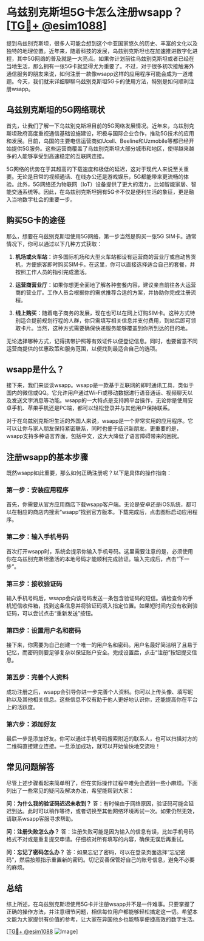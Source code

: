 # 乌兹别克斯坦5G卡怎么注册wsapp？[[TG💪+ @esim1088](https://t.me/s/esim1088)]

提到乌兹别克斯坦，很多人可能会想到这个中亚国家悠久的历史、丰富的文化以及独特的地理位置。近年来，随着科技的发展，乌兹别克斯坦也在加速推进数字化进程，其中5G网络的普及就是一大亮点。如果你计划前往乌兹别克斯坦或者已经在当地生活，那么拥有一张5G卡就显得尤为重要了。不过，对于很多初次接触海外通信服务的朋友来说，如何注册一款像wsapp这样的应用程序可能会成为一道难题。今天，我们就来详细聊聊乌兹别克斯坦5G卡的使用方法，特别是如何顺利注册wsapp。

## 乌兹别克斯坦的5G网络现状

首先，让我们了解一下乌兹别克斯坦目前的5G网络发展情况。近年来，乌兹别克斯坦政府高度重视通信基础设施建设，积极与国际企业合作，推动5G技术的应用和发展。目前，乌国的主要电信运营商如Ucell、Beeline和Uzmobile等都已经开始提供5G服务。这些运营商覆盖了乌兹别克斯坦大部分城市和地区，使得越来越多的人能够享受到高速稳定的互联网连接。

5G网络的优势在于其超高的下载速度和极低的延迟，这对于现代人来说至关重要。无论是日常的视频通话、在线办公还是游戏娱乐，5G都能带来更流畅的体验。此外，5G网络还为物联网（IoT）设备提供了更大的潜力，比如智能家居、智能交通系统等。因此，在乌兹别克斯坦拥有5G卡不仅是便利生活的象征，更是融入当地数字社会的重要一步。

## 购买5G卡的途径

那么，想要在乌兹别克斯坦使用5G网络，第一步当然是购买一张5G SIM卡。通常情况下，你可以通过以下几种方式获取：

1. **机场或火车站**：许多国际机场和大型火车站都设有运营商的营业厅或自动售货机，方便旅客即时购买SIM卡。在这里，你可以直接选择适合自己的套餐，并按照工作人员的指引完成激活。

2. **运营商营业厅**：如果你想更全面地了解各种套餐内容，建议亲自前往各大运营商的营业厅。工作人员会根据你的需求推荐合适的方案，并协助你完成注册流程。

3. **线上购买**：随着电子商务的发展，现在也可以在网上订购SIM卡。这种方式特别适合提前规划行程的人群，你只需填写相关信息并支付费用，到站后即可领取卡片。当然，这种方式需要确保快递服务能够覆盖到你所到达的目的地。

无论选择哪种方式，记得携带护照等有效证件以便登记信息。同时，也要留意不同运营商提供的优惠政策和服务范围，以便找到最适合自己的选项。

## wsapp是什么？

接下来，我们来谈谈wsapp。wsapp是一款基于互联网的即时通讯工具，类似于国内的微信或QQ。它允许用户通过Wi-Fi或移动数据进行语音通话、视频聊天以及发送文字消息等功能。wsapp的一大特点是支持跨平台操作，无论你是使用安卓手机、苹果手机还是PC端，都可以轻松登录并与其他用户保持联系。

对于在乌兹别克斯坦生活的外国人来说，wsapp是一个非常实用的应用程序。它可以让你与家人朋友保持紧密联系，同时也便于结识新朋友。更重要的是，wsapp支持多种语言界面，包括中文，这大大降低了语言障碍带来的困扰。

## 注册wsapp的基本步骤

既然wsapp如此重要，那么如何正确注册呢？以下是具体的操作指南：

### 第一步：安装应用程序
首先，你需要从官方应用商店下载wsapp客户端。无论是安卓还是iOS系统，都可以在相应的商店内搜索“wsapp”找到官方版本。下载完成后，点击图标启动应用程序。

### 第二步：输入手机号码
首次打开wsapp时，系统会提示你输入手机号码。这里需要注意的是，必须使用你在乌兹别克斯坦激活的本地号码才能顺利完成验证。输入完成后，点击“下一步”。

### 第三步：接收验证码
输入手机号码后，wsapp会向该号码发送一条包含验证码的短信。请检查你的手机短信收件箱，找到这条信息并将验证码填入指定位置。如果短时间内没有收到验证码，可以尝试点击“重新发送”按钮。

### 第四步：设置用户名和密码
接下来，你需要为自己创建一个唯一的用户名和密码。用户名最好简洁明了且易于记忆，而密码则要足够复杂以保证账户安全。完成设置后，点击“注册”按钮提交信息。

### 第五步：完善个人资料
成功注册之后，wsapp会引导你进一步完善个人资料。你可以上传头像、填写昵称以及其他相关信息。这些信息不仅有助于他人更好地认识你，还能提高你在平台上的活跃度。

### 第六步：添加好友
最后一步是添加好友。你可以通过手机号码搜索附近的联系人，也可以扫描对方的二维码直接建立连接。一旦添加成功，就可以开始愉快地交流啦！

## 常见问题解答

尽管上述步骤看起来简单明了，但在实际操作过程中难免会遇到一些小麻烦。下面列出了一些常见的疑问及解决办法，希望能帮到大家：

**问：为什么我的验证码迟迟未收到？**
答：有时候由于网络原因，验证码可能会延迟到达。此时可以稍作等待，或者切换至其他网络环境再试一次。如果仍然无效，请联系wsapp客服寻求帮助。

**问：注册失败怎么办？**
答：注册失败可能是因为输入的信息有误，比如手机号码格式不对或是重复提交申请。仔细核对所有填写的内容，确保无误后再重试。

**问：忘记了密码怎么办？**
答：如果忘记了密码，可以在登录页面选择“忘记密码”，然后按照指示重置新的密码。切记妥善保管好自己的账号信息，避免不必要的麻烦。

## 总结

综上所述，在乌兹别克斯坦使用5G卡并注册wsapp并不是一件难事。只要掌握了正确的操作方法，并注意细节问题，相信每位用户都能够轻松搞定这一切。希望本文能为大家提供有价值的参考，让大家在异国他乡也能畅享便捷高效的数字生活。

[[TG💪+ @esim1088](https://t.me/s/esim1088) ![Image](https://i.postimg.cc/4NQfJmqS/Snipaste-2025-05-13-00-14-12.png)]